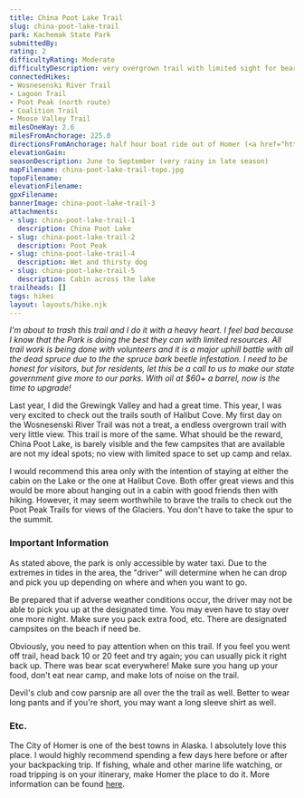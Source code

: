 ```yaml
---
title: China Poot Lake Trail
slug: china-poot-lake-trail
park: Kachemak State Park
submittedBy: 
rating: 2
difficultyRating: Moderate
difficultyDescription: very overgrown trail with limited sight for bears, potential for falling, and can be sometimes hard to find, more so after the lake on the way to the Wosnesenski River Trail.  This is not a trail to d
connectedHikes:
- Wosnesenski River Trail
- Lagoon Trail
- Poot Peak (north route)
- Coalition Trail
- Moose Valley Trail
milesOneWay: 2.6
milesFromAnchorage: 225.0
directionsFromAnchorage: half hour boat ride out of Homer (<a href="http://www.dnr.state.ak.us/parks/units/kbay/kbaytaxi.htm">list of authorized water taxis</a>)
elevationGain: 
seasonDescription: June to September (very rainy in late season)
mapFilename: china-poot-lake-trail-topo.jpg
topoFilename: 
elevationFilename: 
gpxFilename: 
bannerImage: china-poot-lake-trail-3
attachments:
- slug: china-poot-lake-trail-1
  description: China Poot Lake
- slug: china-poot-lake-trail-2
  description: Poot Peak
- slug: china-poot-lake-trail-4
  description: Wet and thirsty dog
- slug: china-poot-lake-trail-5
  description: Cabin across the lake
trailheads: []
tags: hikes
layout: layouts/hike.njk
---
```

*I'm about to trash this trail and I do it with a heavy heart. I feel bad because I know that the Park is doing the best they can with limited resources. All trail work is being done with volunteers and it is a major uphill battle with all the dead spruce due to the the spruce bark beetle infestation. I need to be honest for visitors, but for residents, let this be a call to us to make our state government give more to our parks. With oil at $60+ a barrel, now is the time to upgrade!*

Last year, I did the Grewingk Valley and had a great time. This year, I was very excited to check out the trails south of Halibut Cove. My first day on the Wosnesenski River Trail was not a treat, a endless overgrown trail with very little view. This trail is more of the same. What should be the reward, China Poot Lake, is barely visible and the few campsites that are available are not my ideal spots; no view with limited space to set up camp and relax.

I would recommend this area only with the intention of staying at either the cabin on the Lake or the one at Halibut Cove. Both offer great views and this would be more about hanging out in a cabin with good friends then with hiking. However, it may seem worthwhile to brave the trails to check out the Poot Peak Trails for views of the Glaciers. You don't have to take the spur to the summit.

### Important Information

As stated above, the park is only accessible by water taxi. Due to the extremes in tides in the area, the "driver" will determine when he can drop and pick you up depending on where and when you want to go. 

Be prepared that if adverse weather conditions occur, the driver may not be able to pick you up at the designated time. You may even have to stay over one more night. Make sure you pack extra food, etc. There are designated campsites on the beach if need be.

Obviously, you need to pay attention when on this trail. If you feel you went off trail, head back 10 or 20 feet and try again; you can usually pick it right back up.
There was bear scat everywhere! Make sure you hang up your food, don't eat near camp, and make lots of noise on the trail.

Devil's club and cow parsnip are all over the the trail as well. Better to wear long pants and if you're short, you may want a long sleeve shirt as well.

### Etc.

The City of Homer is one of the best towns in Alaska. I absolutely love this place. I would highly recommend spending a few days here before or after your backpacking trip. If fishing, whale and other marine life watching, or road tripping is on your itinerary, make Homer the place to do it. More information can be found [here](http://www.homeralaska.org/).